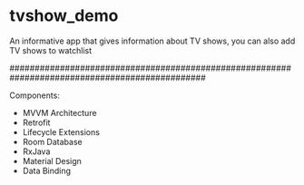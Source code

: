 # tvshow_demo
An informative app that gives information about TV shows, you can also add TV shows to watchlist

###############################################################################################

Components:
* MVVM Architecture
* Retrofit
* Lifecycle Extensions
* Room Database
* RxJava
* Material Design
* Data Binding
